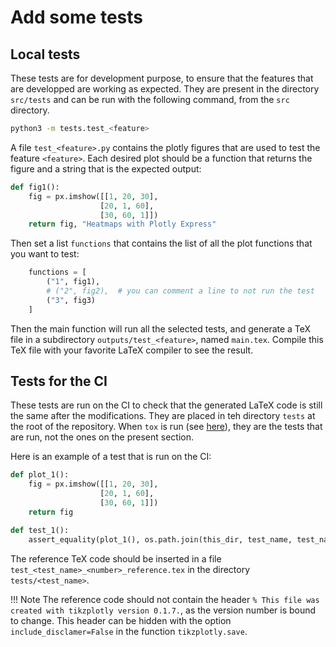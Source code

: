 # Add some tests

## Local tests

These tests are for development purpose, to ensure that the features that are developped are working as expected.
They are present in the directory `src/tests` and can be run with the following command, from the `src` directory.

```bash
python3 -m tests.test_<feature>
```

A file `test_<feature>.py` contains the plotly figures that are used to test the feature `<feature>`.
Each desired plot should be a function that returns the figure and a string that is the expected output:

```python
def fig1():
    fig = px.imshow([[1, 20, 30],
                    [20, 1, 60],
                    [30, 60, 1]])
    return fig, "Heatmaps with Plotly Express"
```

Then set a list `functions` that contains the list of all the plot functions that you want to test:

```python
    functions = [
        ("1", fig1),
        # ("2", fig2),  # you can comment a line to not run the test
        ("3", fig3)
    ]
```

Then the main function will run all the selected tests, and generate a TeX file in a subdirectory `outputs/test_<feature>`, named `main.tex`.
Compile this TeX file with your favorite LaTeX compiler to see the result.


## Tests for the CI

These tests are run on the CI to check that the generated LaTeX code is still the same after the modifications.
They are placed in teh directory `tests` at the root of the repository.
When `tox` is run (see [here](contributing.md#run-the-tests-and-look-at-code-coverage)), they are the tests that are run, not the ones on the present section.

Here is an example of a test that is run on the CI:

```python
def plot_1():
    fig = px.imshow([[1, 20, 30],
                    [20, 1, 60],
                    [30, 60, 1]])
    return fig

def test_1():
    assert_equality(plot_1(), os.path.join(this_dir, test_name, test_name + "_1_reference.tex"))
```

The reference TeX code should be inserted in a file `test_<test_name>_<number>_reference.tex` in the directory `tests/<test_name>`.

!!! Note
    The reference code should not contain the header `% This file was created with tikzplotly version 0.1.7.`, as the version number is bound to change.
    This header can be hidden with the option `include_disclamer=False` in the function `tikzplotly.save`.